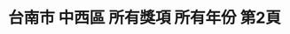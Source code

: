 ---
title: "台南市 中西區 所有獎項 所有年份 第2頁"
description: "台南市 中西區 所有獎項 所有年份 獲獎餐廳 第2頁"
keywords:
  - 美食競賽
  - 台灣美食
  - 美食精選
datePublished: "2025-06-30"
dateModified: "2025-07-04"
city: "台南市"
district: "中西區"
award: "所有獎項"
year: "所有年份"
page: 2
count: 11

restaurants:
  - name: "Wom salone"
    city: "台南市"
    district: "中西區"
    address: "台南市中西區中華西路二段12巷30號"
    phone: "062998485"
    geo: "22.987403532617666, 120.18754014421596"
    link: "台南市/中西區/Wom_salone"
    google_map: "https://maps.app.goo.gl/qAL7ECucSyBwGb9z7"
    footinder: "https://footinder.com.tw/%E5%8F%B0%E5%8D%97%E5%B8%82%E4%B8%AD%E8%A5%BF%E5%8D%80/99006/"
    award:
    - name: "500盤"
      year: "2024"
  - name: "老龐家傳牛肉麵-保安總店"
    city: "台南市"
    district: "中西區"
    address: "700台南市中西區保安路22號"
    phone: "062055396"
    geo: "22.990330941273367, 120.19711728075148"
    link: "台南市/中西區/老龐家傳牛肉麵-保安總店"
    google_map: "https://maps.app.goo.gl/Ezi8Lsrorr2BtFbE8"
    footinder: "https://footinder.com.tw/%E5%8F%B0%E5%8D%97%E5%B8%82%E4%B8%AD%E8%A5%BF%E5%8D%80/181095/"
    award:
    - name: "台北國際牛肉麵節"
      year: "2024"
---